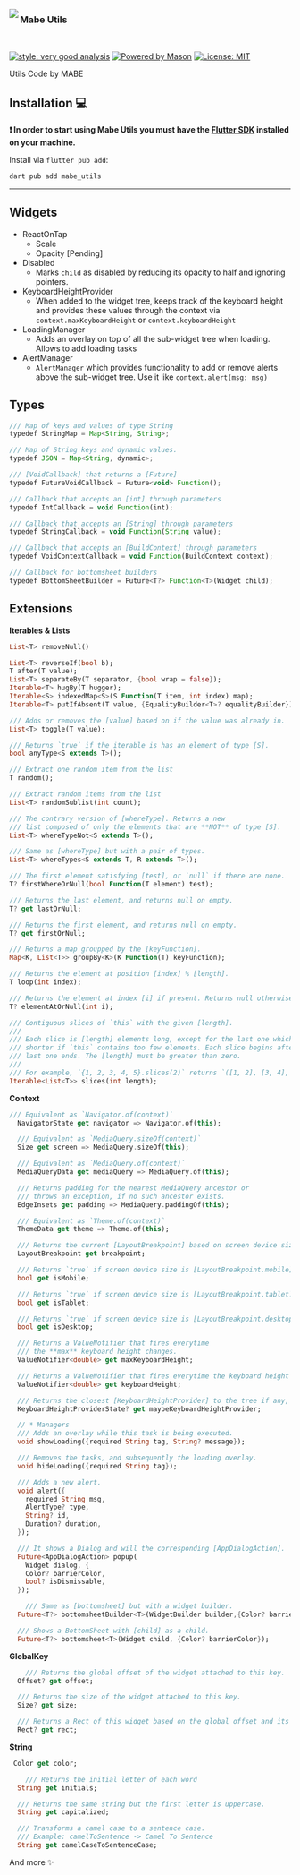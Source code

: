 [<img src="https://raulmabe.dev/favicon_io/favicon.ico" align="left" />](https://cli.vgv.dev/)

### Mabe Utils

<br clear="left"/>

[![style: very good analysis][very_good_analysis_badge]][very_good_analysis_link]
[![Powered by Mason](https://img.shields.io/endpoint?url=https%3A%2F%2Ftinyurl.com%2Fmason-badge)](https://github.com/felangel/mason)
[![License: MIT][license_badge]][license_link]

Utils Code by MABE

## Installation 💻

**❗ In order to start using Mabe Utils you must have the [Flutter SDK][flutter_install_link] installed on your machine.**

Install via `flutter pub add`:

```sh
dart pub add mabe_utils
```

---

## Widgets

- ReactOnTap
  - Scale
  - Opacity [Pending]
- Disabled
  - Marks `child` as disabled by reducing its opacity to half and ignoring pointers.
- KeyboardHeightProvider
  - When added to the widget tree, keeps track of the keyboard height and provides these values through the context via `context.maxKeyboardHeight` or `context.keyboardHeight`
- LoadingManager
  - Adds an overlay on top of all the sub-widget tree when loading. Allows to add loading tasks
- AlertManager
  - `AlertManager` which provides functionality to add or remove alerts above the sub-widget tree. Use it like `context.alert(msg: msg)`

## Types

```jsx
/// Map of keys and values of type String
typedef StringMap = Map<String, String>;

/// Map of String keys and dynamic values.
typedef JSON = Map<String, dynamic>;

/// [VoidCallback] that returns a [Future]
typedef FutureVoidCallback = Future<void> Function();

/// Callback that accepts an [int] through parameters
typedef IntCallback = void Function(int);

/// Callback that accepts an [String] through parameters
typedef StringCallback = void Function(String value);

/// Callback that accepts an [BuildContext] through parameters
typedef VoidContextCallback = void Function(BuildContext context);

/// Callback for bottomsheet builders
typedef BottomSheetBuilder = Future<T?> Function<T>(Widget child);
```

## Extensions

**Iterables & Lists**

```dart
List<T> removeNull()

List<T> reverseIf(bool b);
T after(T value);
List<T> separateBy(T separator, {bool wrap = false});
Iterable<T> hugBy(T hugger);
Iterable<S> indexedMap<S>(S Function(T item, int index) map);
Iterable<T> putIfAbsent(T value, {EqualityBuilder<T>? equalityBuilder});

/// Adds or removes the [value] based on if the value was already in.
List<T> toggle(T value);

/// Returns `true` if the iterable is has an element of type [S].
bool anyType<S extends T>();

/// Extract one random item from the list
T random();

/// Extract random items from the list
List<T> randomSublist(int count);

/// The contrary version of [whereType]. Returns a new
/// list composed of only the elements that are **NOT** of type [S].
List<T> whereTypeNot<S extends T>();

/// Same as [whereType] but with a pair of types.
List<T> whereTypes<S extends T, R extends T>();

/// The first element satisfying [test], or `null` if there are none.
T? firstWhereOrNull(bool Function(T element) test);

/// Returns the last element, and returns null on empty.
T? get lastOrNull;

/// Returns the first element, and returns null on empty.
T? get firstOrNull;

/// Returns a map groupped by the [keyFunction].
Map<K, List<T>> groupBy<K>(K Function(T) keyFunction);

/// Returns the element at position [index] % [length].
T loop(int index);

/// Returns the element at index [i] if present. Returns null otherwise
T? elementAtOrNull(int i);

/// Contiguous slices of `this` with the given [length].
///
/// Each slice is [length] elements long, except for the last one which may be
/// shorter if `this` contains too few elements. Each slice begins after the
/// last one ends. The [length] must be greater than zero.
///
/// For example, `{1, 2, 3, 4, 5}.slices(2)` returns `([1, 2], [3, 4], [5])`.
Iterable<List<T>> slices(int length);

```

**Context**

```dart
/// Equivalent as `Navigator.of(context)`
  NavigatorState get navigator => Navigator.of(this);

  /// Equivalent as `MediaQuery.sizeOf(context)`
  Size get screen => MediaQuery.sizeOf(this);

  /// Equivalent as `MediaQuery.of(context)`
  MediaQueryData get mediaQuery => MediaQuery.of(this);

  /// Returns padding for the nearest MediaQuery ancestor or
  /// throws an exception, if no such ancestor exists.
  EdgeInsets get padding => MediaQuery.paddingOf(this);

  /// Equivalent as `Theme.of(context)`
  ThemeData get theme => Theme.of(this);

  /// Returns the current [LayoutBreakpoint] based on screen device size.
  LayoutBreakpoint get breakpoint;

  /// Returns `true` if screen device size is [LayoutBreakpoint.mobile]
  bool get isMobile;

  /// Returns `true` if screen device size is [LayoutBreakpoint.tablet]
  bool get isTablet;

  /// Returns `true` if screen device size is [LayoutBreakpoint.desktop]
  bool get isDesktop;

  /// Returns a ValueNotifier that fires everytime
  /// the **max** keyboard height changes.
  ValueNotifier<double> get maxKeyboardHeight;

  /// Returns a ValueNotifier that fires everytime the keyboard height changes.
  ValueNotifier<double> get keyboardHeight;

  /// Returns the closest [KeyboardHeightProvider] to the tree if any,
  KeyboardHeightProviderState? get maybeKeyboardHeightProvider;

  // * Managers
  /// Adds an overlay while this task is being executed.
  void showLoading({required String tag, String? message});

  /// Removes the tasks, and subsequently the loading overlay.
  void hideLoading({required String tag});

  /// Adds a new alert.
  void alert({
    required String msg,
    AlertType? type,
    String? id,
    Duration? duration,
  });

  /// It shows a Dialog and will the corresponding [AppDialogAction].
  Future<AppDialogAction> popup(
    Widget dialog, {
    Color? barrierColor,
    bool? isDismissable,
  });

	/// Same as [bottomsheet] but with a widget builder.
  Future<T?> bottomsheetBuilder<T>(WidgetBuilder builder,{Color? barrierColor});

  /// Shows a BottomSheet with [child] as a child.
  Future<T?> bottomsheet<T>(Widget child, {Color? barrierColor});
```

**GlobalKey**

```dart
 	/// Returns the global offset of the widget attached to this key.
  Offset? get offset;

  /// Returns the size of the widget attached to this key.
  Size? get size;

  /// Returns a Rect of this widget based on the global offset and its size.
  Rect? get rect;
```

**String**

```dart
 Color get color;

	/// Returns the initial letter of each word
  String get initials;

  /// Returns the same string but the first letter is uppercase.
  String get capitalized;

  /// Transforms a camel case to a sentence case.
  /// Example: camelToSentence -> Camel To Sentence
  String get camelCaseToSentenceCase;
```

And more ✨

[flutter_install_link]: https://docs.flutter.dev/get-started/install
[github_actions_link]: https://docs.github.com/en/actions/learn-github-actions
[license_badge]: https://img.shields.io/badge/license-MIT-blue.svg
[license_link]: https://opensource.org/licenses/MIT
[logo_black]: https://raw.githubusercontent.com/VGVentures/very_good_brand/main/styles/README/vgv_logo_black.png#gh-light-mode-only
[logo_white]: https://raw.githubusercontent.com/VGVentures/very_good_brand/main/styles/README/vgv_logo_white.png#gh-dark-mode-only
[mason_link]: https://github.com/felangel/mason
[very_good_analysis_badge]: https://img.shields.io/badge/style-very_good_analysis-B22C89.svg
[very_good_analysis_link]: https://pub.dev/packages/very_good_analysis
[very_good_cli_link]: https://pub.dev/packages/very_good_cli
[very_good_coverage_link]: https://github.com/marketplace/actions/very-good-coverage
[very_good_ventures_link]: https://verygood.ventures
[very_good_ventures_link_light]: https://verygood.ventures#gh-light-mode-only
[very_good_ventures_link_dark]: https://verygood.ventures#gh-dark-mode-only
[very_good_workflows_link]: https://github.com/VeryGoodOpenSource/very_good_workflows
